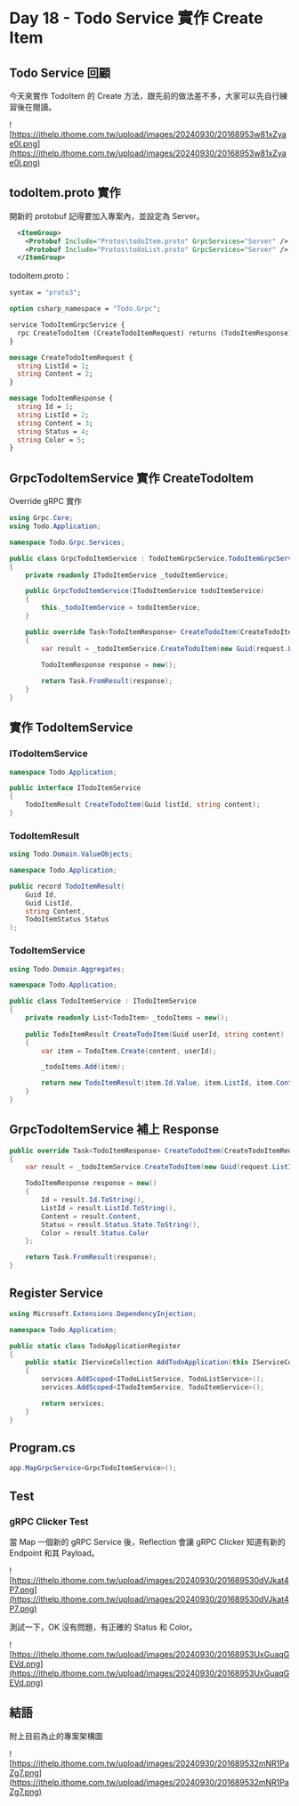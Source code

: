 # Day 18 - Todo Service 實作 Create Item

## Todo Service 回顧

今天來實作 TodoItem 的 Create 方法，跟先前的做法差不多，大家可以先自行練習後在閱讀。

![https://ithelp.ithome.com.tw/upload/images/20240930/20168953w81xZyae0I.png](https://ithelp.ithome.com.tw/upload/images/20240930/20168953w81xZyae0I.png)

## todoItem.proto 實作

開新的 protobuf 記得要加入專案內，並設定為 Server。

```xml
  <ItemGroup>
    <Protobuf Include="Protos\todoItem.proto" GrpcServices="Server" />    
    <Protobuf Include="Protos\todoList.proto" GrpcServices="Server" />
  </ItemGroup>
```

todoItem.proto：

```protobuf
syntax = "proto3";

option csharp_namespace = "Todo.Grpc";

service TodoItemGrpcService {
  rpc CreateTodoItem (CreateTodoItemRequest) returns (TodoItemResponse);
}

message CreateTodoItemRequest {
  string ListId = 1;
  string Content = 2;
}

message TodoItemResponse {
  string Id = 1;
  string ListId = 2;
  string Content = 3;
  string Status = 4;
  string Color = 5;
}
```

## GrpcTodoItemService 實作 CreateTodoItem

Override gRPC 實作

```csharp
using Grpc.Core;
using Todo.Application;

namespace Todo.Grpc.Services;

public class GrpcTodoItemService : TodoItemGrpcService.TodoItemGrpcServiceBase
{
    private readonly ITodoItemService _todoItemService;

    public GrpcTodoItemService(ITodoItemService todoItemService)
    {
        this._todoItemService = todoItemService;
    }

    public override Task<TodoItemResponse> CreateTodoItem(CreateTodoItemRequest request, ServerCallContext context)
    {
        var result = _todoItemService.CreateTodoItem(new Guid(request.ListId), request.Content);

        TodoItemResponse response = new();
    
        return Task.FromResult(response);
    }
}
```

## 實作 TodoItemService

### ITodoItemService

```csharp
namespace Todo.Application;

public interface ITodoItemService
{
    TodoItemResult CreateTodoItem(Guid listId, string content);
}
```

### TodoItemResult

```csharp
using Todo.Domain.ValueObjects;

namespace Todo.Application;

public record TodoItemResult(
    Guid Id,
    Guid ListId,
    string Content,
    TodoItemStatus Status
);
```

### TodoItemService

```csharp
using Todo.Domain.Aggregates;

namespace Todo.Application;

public class TodoItemService : ITodoItemService
{
    private readonly List<TodoItem> _todoItems = new();
    
    public TodoItemResult CreateTodoItem(Guid userId, string content)
    {
        var item = TodoItem.Create(content, userId);

        _todoItems.Add(item);

        return new TodoItemResult(item.Id.Value, item.ListId, item.Content, item.Status);
    }
}
```

## GrpcTodoItemService 補上 Response

```csharp
public override Task<TodoItemResponse> CreateTodoItem(CreateTodoItemRequest request, ServerCallContext context)
{
    var result = _todoItemService.CreateTodoItem(new Guid(request.ListId), request.Content);

    TodoItemResponse response = new()
    {
        Id = result.Id.ToString(),
        ListId = result.ListId.ToString(),
        Content = result.Content,
        Status = result.Status.State.ToString(),
        Color = result.Status.Color
    };

    return Task.FromResult(response);
}
```

## Register Service

```csharp
using Microsoft.Extensions.DependencyInjection;

namespace Todo.Application;

public static class TodoApplicationRegister
{
    public static IServiceCollection AddTodoApplication(this IServiceCollection services)
    {
        services.AddScoped<ITodoListService, TodoListService>();
        services.AddScoped<ITodoItemService, TodoItemService>();

        return services;
    }
}
```

## Program.cs

```csharp
app.MapGrpcService<GrpcTodoItemService>();
```

## Test

### gRPC Clicker Test

當 Map 一個新的 gRPC Service 後，Reflection 會讓 gRPC Clicker 知道有新的 Endpoint 和其 Payload。

![https://ithelp.ithome.com.tw/upload/images/20240930/201689530dVJkat4P7.png](https://ithelp.ithome.com.tw/upload/images/20240930/201689530dVJkat4P7.png)

測試一下，OK 沒有問題，有正確的 Status 和 Color。

![https://ithelp.ithome.com.tw/upload/images/20240930/20168953UxGuaqGEVd.png](https://ithelp.ithome.com.tw/upload/images/20240930/20168953UxGuaqGEVd.png)

## 結語

附上目前為止的專案架構圖

![https://ithelp.ithome.com.tw/upload/images/20240930/201689532mNR1PaZg7.png](https://ithelp.ithome.com.tw/upload/images/20240930/201689532mNR1PaZg7.png)
